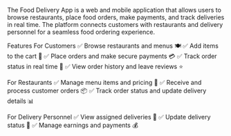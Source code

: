 The Food Delivery App is a web and mobile application that allows users to browse restaurants, place food orders, make payments, and track deliveries in real time. The platform connects customers with restaurants and delivery personnel for a seamless food ordering experience.

 Features
For Customers
✅ Browse restaurants and menus 🍽️
✅ Add items to the cart 🛒
✅ Place orders and make secure payments 💳
✅ Track order status in real time 📍
✅ View order history and leave reviews ⭐

For Restaurants
✅ Manage menu items and pricing 📜
✅ Receive and process customer orders 📦
✅ Track order status and update delivery details 📊

For Delivery Personnel
✅ View assigned deliveries 📌
✅ Update delivery status 🚚
✅ Manage earnings and payments 💰

